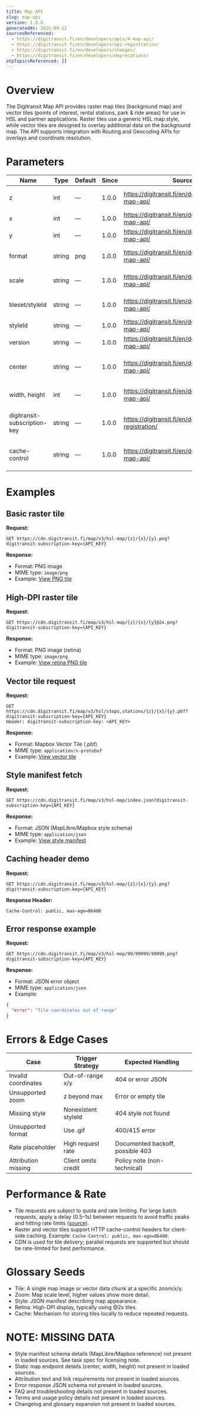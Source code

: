 ```yaml
---
title: Map API
slug: map-api
version: 1.0.0
generatedAt: 2025-09-12
sourcesReferenced:
  - https://digitransit.fi/en/developers/apis/4-map-api/
  - https://digitransit.fi/en/developers/api-registration/
  - https://digitransit.fi/en/developers/changes/
  - https://digitransit.fi/en/developers/deprecations/
otpTopicsReferenced: []
---
```


# Overview

The Digitransit Map API provides raster map tiles (background map) and vector tiles (points of interest, rental stations, park & ride areas) for use in HSL and partner applications. Raster tiles use a generic HSL map style, while vector tiles are designed to overlay additional data on the background map. The API supports integration with Routing and Geocoding APIs for overlays and coordinate resolution.

# Parameters

| Name                        | Type    | Default | Since | Source                                                      | Description                                                                 |
|-----------------------------|---------|---------|-------|-------------------------------------------------------------|-----------------------------------------------------------------------------|
| z                           | int     | —       | 1.0.0 | <https://digitransit.fi/en/developers/apis/4-map-api/>        | Zoom level for tile pyramid                                                 |
| x                           | int     | —       | 1.0.0 | <https://digitransit.fi/en/developers/apis/4-map-api/>        | Tile X coordinate                                                           |
| y                           | int     | —       | 1.0.0 | <https://digitransit.fi/en/developers/apis/4-map-api/>        | Tile Y coordinate                                                           |
| format                      | string  | png     | 1.0.0 | <https://digitransit.fi/en/developers/apis/4-map-api/>        | Raster tile format (png, jpg, webp)                                         |
| scale                       | string  | —       | 1.0.0 | <https://digitransit.fi/en/developers/apis/4-map-api/>        | Retina/high-DPI scale (@2x)                                                  |
| tileset/styleId             | string  | —       | 1.0.0 | <https://digitransit.fi/en/developers/apis/4-map-api/>        | Vector tile set or style identifier                                         |
| styleId                     | string  | —       | 1.0.0 | <https://digitransit.fi/en/developers/apis/4-map-api/>        | Style manifest identifier                                                   |
| version                     | string  | —       | 1.0.0 | <https://digitransit.fi/en/developers/apis/4-map-api/>        | Style manifest version                                                      |
| center                      | string  | —       | 1.0.0 | <https://digitransit.fi/en/developers/apis/4-map-api/>        | Center coordinate for static map (if supported)                             |
| width, height               | int     | —       | 1.0.0 | <https://digitransit.fi/en/developers/apis/4-map-api/>        | Dimensions for static map (if supported)                                    |
| digitransit-subscription-key| string  | —       | 1.0.0 | <https://digitransit.fi/en/developers/api-registration/>      | API key for authentication (query param or header)                          |
| cache-control               | string  | —       | 1.0.0 | <https://digitransit.fi/en/developers/apis/4-map-api/>        | HTTP cache control headers for client caching                               |

# Examples

## Basic raster tile

**Request:**

```
GET https://cdn.digitransit.fi/map/v3/hsl-map/{z}/{x}/{y}.png?digitransit-subscription-key={API_KEY}
```

**Response:**

- Format: PNG image
- MIME type: `image/png`
- Example: [View PNG tile](https://cdn.digitransit.fi/map/v3/hsl-map/16/37313/18958.png)

## High-DPI raster tile

**Request:**

```
GET https://cdn.digitransit.fi/map/v3/hsl-map/{z}/{x}/{y}@2x.png?digitransit-subscription-key={API_KEY}
```

**Response:**

- Format: PNG image (retina)
- MIME type: `image/png`
- Example: [View retina PNG tile](https://cdn.digitransit.fi/map/v3/hsl-map/16/37313/18958@2x.png)

## Vector tile request

**Request:**

```
GET https://cdn.digitransit.fi/map/v3/hsl/stops,stations/{z}/{x}/{y}.pbf?digitransit-subscription-key={API_KEY}
Header: digitransit-subscription-key: <API_KEY>
```

**Response:**

- Format: Mapbox Vector Tile (.pbf)
- MIME type: `application/x-protobuf`
- Example: [View vector tile](https://cdn.digitransit.fi/map/v3/hsl/stops,stations/16/37308/18959.pbf)

## Style manifest fetch

**Request:**

```
GET https://cdn.digitransit.fi/map/v3/hsl-map/index.json?digitransit-subscription-key={API_KEY}
```

**Response:**

- Format: JSON (MapLibre/Mapbox style schema)
- MIME type: `application/json`
- Example: [View style manifest](https://cdn.digitransit.fi/map/v3/hsl-map/index.json)

## Caching header demo

**Request:**

```
GET https://cdn.digitransit.fi/map/v3/hsl-map/{z}/{x}/{y}.png?digitransit-subscription-key={API_KEY}
```

**Response Header:**

```
Cache-Control: public, max-age=86400
```

## Error response example

**Request:**

```
GET https://cdn.digitransit.fi/map/v3/hsl-map/99/99999/99999.png?digitransit-subscription-key={API_KEY}
```

**Response:**

- Format: JSON error object
- MIME type: `application/json`
- Example:

```json
{
  "error": "Tile coordinates out of range"
}
```

# Errors & Edge Cases

| Case                  | Trigger Strategy         | Expected Handling                       |
|-----------------------|-------------------------|-----------------------------------------|
| Invalid coordinates   | Out-of-range x/y        | 404 or error JSON                       |
| Unsupported zoom      | z beyond max            | Error or empty tile                     |
| Missing style         | Nonexistent styleId     | 404 style not found                     |
| Unsupported format    | Use .gif                | 400/415 error                           |
| Rate placeholder      | High request rate       | Documented backoff, possible 403        |
| Attribution missing   | Client omits credit     | Policy note (non-technical)             |

# Performance & Rate

- Tile requests are subject to quota and rate limiting. For large batch requests, apply a delay (0.5–1s) between requests to avoid traffic peaks and hitting rate limits ([source](https://digitransit.fi/en/developers/api-registration/#quota-and-rate-limiting)).
- Raster and vector tiles support HTTP cache-control headers for client-side caching. Example: `Cache-Control: public, max-age=86400`.
- CDN is used for tile delivery; parallel requests are supported but should be rate-limited for best performance.

# Glossary Seeds

- Tile: A single map image or vector data chunk at a specific zoom/x/y.
- Zoom: Map scale level, higher values show more detail.
- Style: JSON manifest describing map appearance.
- Retina: High-DPI display, typically using @2x tiles.
- Cache: Mechanism for storing tiles locally to reduce repeated requests.

# NOTE: MISSING DATA

- Style manifest schema details (MapLibre/Mapbox reference) not present in loaded sources. See task spec for licensing note.
- Static map endpoint details (center, width, height) not present in loaded sources.
- Attribution text and link requirements not present in loaded sources.
- Error response JSON schema not present in loaded sources.
- FAQ and troubleshooting details not present in loaded sources.
- Terms and usage policy details not present in loaded sources.
- Changelog and glossary expansion not present in loaded sources.
